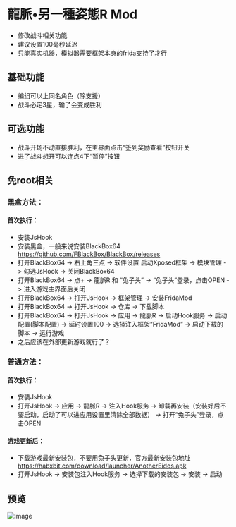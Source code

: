 # 龍脈•另一種姿態R Mod
* 修改战斗相关功能
* 建议设置100毫秒延迟
* 只能真实机器，模拟器需要框架本身的frida支持了才行

## 基础功能
* 编组可以上同名角色（除支援）
* 战斗必定3星，输了会变成胜利

## 可选功能
* 战斗开场不动直接胜利，在主界面点击“签到奖励查看”按钮开关
* 进了战斗想开可以连点4下“暂停”按钮

## 免root相关
### 黑盒方法：
#### 首次执行：
* 安装JsHook
* 安装黑盒，一般来说安装BlackBox64 https://github.com/FBlackBox/BlackBox/releases
* 打开BlackBox64 -> 右上角三点 -> 软件设置 启动Xposed框架 -> 模块管理 -> 勾选JsHook -> 关闭BlackBox64
* 打开BlackBox64 -> 点+ -> 龍脈R 和 “兔子头” -> “兔子头”登录，点击OPEN -> 进入游戏主界面后关闭
* 打开BlackBox64 -> 打开JsHook -> 框架管理 -> 安装FridaMod
* 打开BlackBox64 -> 打开JsHook -> 仓库 -> 下载脚本
* 打开BlackBox64 -> 打开JsHook -> 应用 -> 龍脈R -> 启动Hook服务 -> 启动配置(脚本配置) -> 延时设置100 -> 选择注入框架“FridaMod” -> 启动下载的脚本 -> 运行游戏
* 之后应该在外部更新游戏就行了？

### 普通方法：
#### 首次执行：
* 安装JsHook
* 打开JsHook -> 应用 -> 龍脈R -> 注入Hook服务 -> 卸载再安装（安装好后不要启动，启动了可以进应用设置里清除全部数据） -> 打开“兔子头”登录，点击OPEN
#### 游戏更新后：
* 下载游戏最新安装包，不要用兔子头更新，官方最新安装包地址 https://habxbit.com/download/launcher/AnotherEidos.apk
* 打开JsHook -> 安装包注入Hook服务 -> 选择下载的安装包 -> 安装 -> 启动
  
## 预览
![image](https://i.imgur.com/yc49Hcz.jpg)
